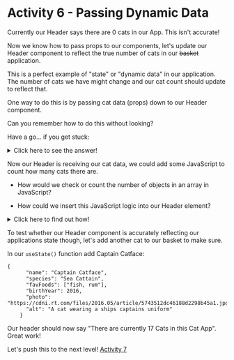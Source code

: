 
# Activity 6 - Passing Dynamic Data

Currently our Header says there are 0 cats in our App. This isn't accurate!

Now we know how to pass props to our components, let's update our Header component to reflect the true number of cats in our ~~basket~~ application.

This is a perfect example of "state" or "dynamic data" in our application. The number of cats we have might change and our cat count should update to reflect that.

One way to do this is by passing cat data (props) down to our Header component.

Can you remember how to do this without looking?

Have a go... if you get stuck:

<details>
<summary>Click here to see the answer!</summary>
<pre>

// App.js 

`<Header props={cats}/>`

// Header.js

`function Header(props) {..}`

</pre>
</details>


Now our Header is receiving our cat data, we could add some JavaScript to count how many cats there are. 

- How would we check or count the number of objects in an array in JavaScript?

- How could we insert this JavaScript logic into our Header element?

<details>
<summary>Click here to find out how!</summary>
<pre>

// Header.js

```function Header(props) {

  return (
    <header className="header__container">
      <h1 className="header__title header__welcome">Welcome to React!</h1>
      <h2 className="header__title">There are currently {props.props.length} Cats in this Cat App</h2>
    </header>
  )
}

export default Header
```

Let's break it down. 🔨

- We are passing our cat properties into our Header component

- We are using curly braces to replace the 0 with some JavaScript logic

- In the curly braces we use JavaScript Dot Notation to get to our nested cat properties

- We use the JavaScript `.length` property to count how many cat objects there are 

- Boom! Our Cat App now accurately reflects how many cats there are - 16! 😺

</pre>
</details>


To test whether our Header component is accurately reflecting our applications state though, let's add another cat to our basket to make sure. 

In our `useState()` function add Captain Catface:

```
{
      "name": "Captain Catface",
      "species": "Sea Cattain",
      "favFoods": ["fish, rum"],
      "birthYear": 2016,
      "photo": "https://cdni.rt.com/files/2016.05/article/5743512dc46188d2298b45a1.jpg",
      "alt": "A cat wearing a ships captains uniform"
    }
```

Our header should now say "There are currently 17 Cats in this Cat App". Great work! 

Let's push this to the next level! [Activity 7](./activity-7.md) 